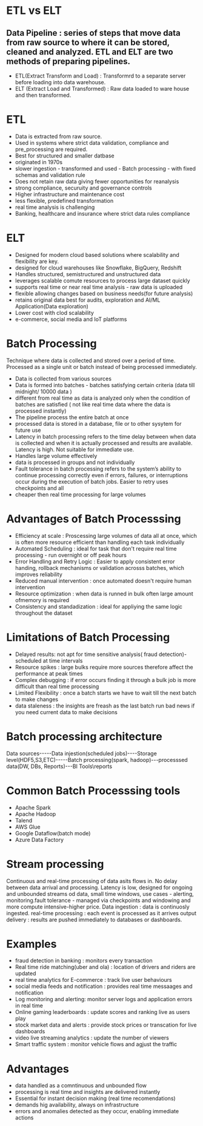 # ETL vs ELT
 ## Data Pipeline : series of steps that move data from raw source to where it can be stored, cleaned and analyzed. ETL and ELT are two methods of preparing pipelines.
 * ETL(Extract Transform and Load) : Transformrd to a separate server before loading into data  warehouse.
 * ELT (Extract Load and Transformed) : Raw data loaded to ware house and then transformed.
# ETL
* Data is extracted from raw source.
* Used in systems where strict data validation, compliance and pre_processing are required.
* Best for structured and smaller datbase
* originated in 1970s
* slower ingestion - transformed and used - Batch processing - with fixed schemas and validation rule
* Does not retain raw data giving fewer opportunities for reanalysis
* strong compliance, securuity and governance controls
* Higher infrastructure and maintenance cost
* less flexible, predefined transformation
* real time analysis is challenging
* Banking, healthcare and insurance where strict data rules compliance
# ELT
* Designed for modern cloud based solutions where scalability and flexibility are key.
* designed for cloud warehouses like Snowflake, BigQuery, Redshift
* Handles structured, semistructured and unstructured data
* leverages scalable comute resources to process large dataset quickly
* supports real time or near real time analysis - raw data is uploaded
* flexible allowing changes based on business needs(for future analysis)
* retains original data best for audits, exploration and AI/ML Application(Data exploration)
* Lower cost with clod scalability
* e-commerce, social media and IoT platforms
# Batch Processing
Technique where data is collected and stored over a period of time. Processed as a single unit or batch instead of being processed immediately. 
* Data is collected from various sources
* Data is formed into batches - batches satisfying certain criteria (data till midnight/ 10000 data )
* different from real time as data is analyzed  only when the condition of batches are satisfied ( not like real time data where the data is processed instantly)
* The pipeline process the entire batch at once
* processed data is stored in a database, file or to other sysytem for future use
* Latency in batch processing refers to the time delay between when data is collected and when it is actually processed and results are available. Latency is high. Not suitable for immediate use.
* Handles large volume effectively
* data is processed in groups and not individually
* Fault tolerance in batch processing refers to the system’s ability to continue processing correctly even if errors, failures, or interruptions occur during the execution of batch jobs. Easier to retry uses checkpoints and all
* cheaper then real time processing for large volumes
# Advantages of Batch Processsing
* Efficiency at scale : Proscessing large volumes of data all at once, which is often more resource efficient than handling each task individually
* Automated Scheduling : ideal for task that don't require real time processing - run overnight or off peak hours
* Error Handling and Retry Logic : Easier to apply consistent error handing, rollback mechanisms or validation acrosss batches, which improves reliability
* Reduced manual intervention : once automated doesn't require human intervention
* Resource optimization : when data is runned in bulk often large amount ofmemory is required
* Consistency and standadization : ideal for appliying the same logic throughout the dataset
# Limitations of Batch Processing 
 * Delayed results: not apt for time sensitive analysis( fraud detection)- scheduled at time intervals
 * Resource spikes : large bulks require more sources therefore affect the performance at peak times
 * Complex debugging : if error occurs finding it through a bulk job is more difficult than real time processing
 * Limited Flexibility : once a batch starts we have to wait till the next batch to make changes
 * data staleness : the insights are freash as the last batch run bad news if you need current data to make decisions
# Batch processing architecture
Data sources-----Data injestion(scheduled jobs)----Storage level(HDF5,S3,ETC)-----Batch processing(spark, hadoop)---processsed data(DW, DBs, Reports)---BI Tools\reports
#  Common Batch Processsing tools
* Apache Spark
* Apache Hadoop
* Talend
* AWS Glue
* Google Dataflow(batch mode)
* Azure Data Factory
#  Stream processing
Continuous and real-time processing of data asits flows in. No delay between data arrival and processing. Latency is low, designed for ongoing and unbounded streams od data, small time windows, use cases - alerting, monitoring.fault tolerance - managed via checkpoints and windowing and more compute intensive-higher price.
Data ingestion : data is continuosly ingested.
real-time processing : each event is processed as it arrives
output delivery : results are pushed immediately to databases or dashboards.
#  Examples
* fraud detection in banking : monitors every transaction
* Real time ride matching(uber and ola) : location of drivers and riders are updated
* real time analytics for E-commerce : track live user behaviours
* social media feeds and notification : provides real time messaages and notification
* Log monitoring and alerting: monitor server logs and application errors in real time
* Online gaming leaderboards : update scores and ranking live as users play
* stock market data and alerts : provide stock prices or transcation for live dashboards
* video live streaming analytics : update the number of viewers
* Smart traffic system : monitor vehicle flows and agjust the traffic
#  Advantages
* data handled as a comntinuous and unbounded flow
* processing is real time and insights are delivered instantly
* Essential for instant decision making (real time recomendations)
* demands hig availability, always on infrastructure
* errors and anomalies detected as they occur, enabling immediate actions

 
